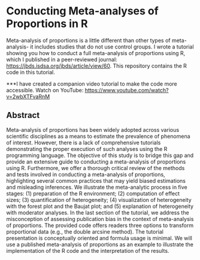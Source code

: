 # Conducting Meta-analyses of Proportions in R
Meta-analysis of proportions is a little different than other types of meta-analysis- it includes studies that do not use control groups. I wrote a tutorial showing you how to conduct a full meta-analysis of proportions using R, which I published in a peer-reviewed journal: https://jbds.isdsa.org/jbds/article/view/60. This repository contains the R code in this tutorial.

***I have created a companion video tutorial to make the code more accessible. Watch on YouTube: https://www.youtube.com/watch?v=2wbXTFvaRnM

## Abstract

Meta-analysis of proportions has been widely adopted across various scientific disciplines as a means to estimate the prevalence of phenomena of interest. However, there is a lack of comprehensive tutorials demonstrating the proper execution of such analyses using the R programming language. The objective of this study is to bridge this gap and provide an extensive guide to conducting a meta-analysis of proportions using R. Furthermore, we offer a thorough critical review of the methods and tests involved in conducting a meta-analysis of proportions, highlighting several common practices that may yield biased estimations and misleading inferences. We illustrate the meta-analytic process in five stages: (1) preparation of the R environment; (2) computation of effect sizes; (3) quantification of heterogeneity; (4) visualization of heterogeneity with the forest plot and the Baujat plot; and (5) explanation of heterogeneity with moderator analyses. In the last section of the tutorial, we address the misconception of assessing publication bias in the context of meta-analysis of proportions. The provided code offers readers three options to transform proportional data (e.g., the double arcsine method). The tutorial presentation is conceptually oriented and formula usage is minimal. We will use a published meta-analysis of proportions as an example to illustrate the implementation of the R code and the interpretation of the results.
